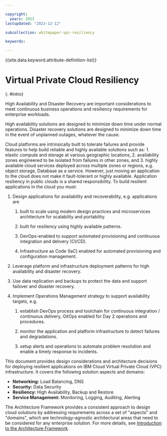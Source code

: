 ```yaml
---

copyright:
  years: 2023
lastupdated: "2023-12-12"

subcollection: whitepaper-vpc-resiliency

keywords:

---
```


{{site.data.keyword.attribute-definition-list}}

# Virtual Private Cloud Resiliency
{: #intro}

High Availability and Disaster Recovery are important considerations to meet continuous business operations and resiliency requirements for enterprise workloads.

High availability solutions are designed to minimize down time under normal operations. Disaster recovery solutions are designed to minimize down time in the event of unplanned outages, whatever the cause.

Cloud platforms are intrinsically built to tolerate failures and provide features to help build reliable and highly available solutions such as: 1. elastic compute and storage at various geographic locations, 2. availability zones engineered to be isolated from failures in other zones, and 3. highly available cloud services deployed across multiple zones or regions, e.g. object storage, Database as a service. However, just moving an application to the cloud does not make it fault-tolerant or highly available. Application resiliency in public clouds is a shared responsibility. To build resilient applications in the cloud you must:

1. Design applications for availability and recoverability, e.g. applications are

    1. built to scale using modern design practices and microservices architecture for scalability and portability.

    2. built for resiliency using highly available patterns.

    3. DevOps-enabled to support automated provisioning and continuous integration and delivery (CI/CD).

    4. Infrastructure as Code (IaC) enabled for automated provisioning and configuration management.

2. Leverage platform and infrastructure deployment patterns for high availability and disaster recovery.

3. Use data replication and backups to protect the data and support failover and disaster recovery.

4. Implement Operations Management strategy to support availability targets, e.g.

   1. establish DevOps process and toolchain for continuous integration / continuous delivery, GitOps enabled for Day 2 operations and procedures.

   2. monitor the application and platform infrastructure to detect failures and degradations.

   3. setup alerts and operations to automate problem resolution and enable a timely response to incidents.

This document provides design considerations and architecture decisions for deploying resilient applications on IBM Cloud Virtual Private Cloud (VPC) infrastructure. It covers the following solution aspects and domains:
- **Networking:** Load Balancing, DNS
- **Security:** Data Security
- **Resiliency:** High Availability, Backup and Restore
- **Service Management:** Monitoring, Logging, Auditing, Alerting

The Architecture Framework provides a consistent approach to design cloud solutions by addressing requirements across a set of "aspects" and "domains", which are technology-agnostic architectural areas that need to be considered for any enterprise solution. For more details, see [Introduction to the Architecture Framework](/docs/architecture-framework).
